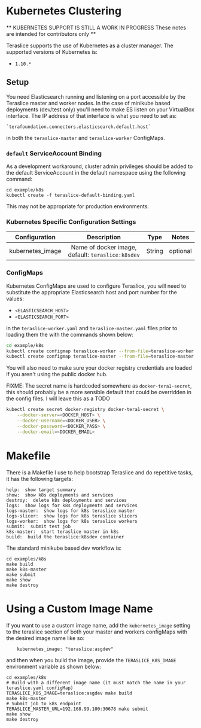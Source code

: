 # Kubernetes Clustering

** KUBERNETES SUPPORT IS STILL A WORK IN PROGRESS
These notes are intended for contributors only **

Teraslice supports the use of Kubernetes as a cluster manager.  The supported
versions of Kubernetes is:

* `1.10.*`

## Setup

You need Elasticsearch running and listening on a port accessible by the
Teraslice master and worker nodes.  In the case of minikube based deployments
(dev/test only) you'll need to make ES listen on your VirtualBox interface.  The
IP address of that interface is what you need to set as:

    `terafoundation.connectors.elasticsearch.default.host`

in both the `teraslice-master` and `teraslice-worker` ConfigMaps.

### `default` ServiceAccount Binding

As a development workaround, cluster admin privileges should be added to the
default ServiceAccount in the default namespace using the following command:

```
cd example/k8s
kubectl create -f teraslice-default-binding.yaml
```

This may not be appropriate for production environments.

### Kubernetes Specific Configuration Settings

|  Configuration   |                    Description                    |  Type  |  Notes   |
|:----------------:|:-------------------------------------------------:|:------:|:--------:|
| kubernetes_image | Name of docker image, default: `teraslice:k8sdev` | String | optional |

### ConfigMaps

Kubernetes ConfigMaps are used to configure Teraslice, you will need to
substitute the appropriate Elasticsearch host and port number for the values:

* `<ELASTICSEARCH_HOST>`
* `<ELASTICSEARCH_PORT>`

in the `teraslice-worker.yaml` and `teraslice-master.yaml` files prior to
loading them the with the commands shown below:

```bash
cd example/k8s
kubectl create configmap teraslice-worker --from-file=teraslice-worker.yaml
kubectl create configmap teraslice-master --from-file=teraslice-master.yaml
```

You will also need to make sure your docker registry credentials are loaded
if you aren't using the public docker hub.

FIXME: The secret name is hardcoded somewhere as `docker-tera1-secret`, this
should probably be a more sensible default that could be overridden in the
config files.  I will leave this as a TODO

```bash
kubectl create secret docker-registry docker-tera1-secret \
    --docker-server=<DOCKER_HOST> \
    --docker-username=<DOCKER_USER> \
    --docker-password=<DOCKER_PASS> \
    --docker-email=<DOCKER_EMAIL>
```

# Makefile

There is a Makefile I use to help bootstrap Teraslice and do repetitive tasks,
it has the following targets:

```
help:  show target summary
show:  show k8s deployments and services
destroy:  delete k8s deployments and services
logs:  show logs for k8s deployments and services
logs-master:  show logs for k8s teraslice master
logs-slicer:  show logs for k8s teraslice slicers
logs-worker:  show logs for k8s teraslice workers
submit:  submit test job
k8s-master:  start teraslice master in k8s
build:  build the teraslice:k8sdev container
```

The standard minikube based dev workflow is:

```
cd examples/k8s
make build
make k8s-master
make submit
make show
make destroy
```

# Using a Custom Image Name

If you want to use a custom image name, add the `kubernetes_image` setting to
the teraslice section of both your master and workers configMaps with the
desired image name like so:

```
    kubernetes_image: "teraslice:asgdev"
```

and then when you build the image, provide the `TERASLICE_K8S_IMAGE` environment
variable as shown below:

```
cd examples/k8s
# Build with a different image name (it must match the name in your teraslice.yaml configMap)
TERASLICE_K8S_IMAGE=teraslice:asgdev make build
make k8s-master
# Submit job to k8s endpoint
TERASLICE_MASTER_URL=192.168.99.100:30678 make submit
make show
make destroy
```